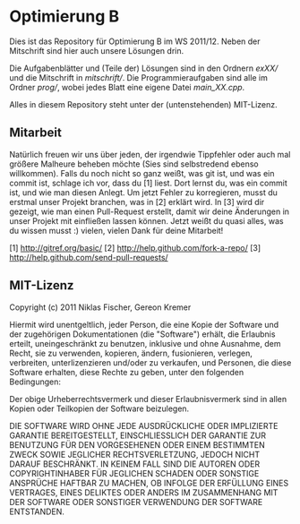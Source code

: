 Optimierung B
=============

Dies ist das Repository für Optimierung B im WS 2011/12.
Neben der Mitschrift sind hier auch unsere Lösungen drin.

Die Aufgabenblätter und (Teile der) Lösungen sind in den Ordnern *exXX/* und die Mitschrift in *mitschrift/*.
Die Programmieraufgaben sind alle im Ordner *prog/*, wobei jedes Blatt eine eigene Datei *main_XX.cpp*.

Alles in diesem Repository steht unter der (untenstehenden) MIT-Lizenz.

Mitarbeit
---------
Natürlich freuen wir uns über jeden, der irgendwie Tippfehler oder auch mal größere Malheure beheben möchte (Sies sind selbstredend ebenso willkommen).
Falls du noch nicht so ganz weißt, was git ist, und was ein commit ist, schlage ich vor, dass du [1] liest. Dort lernst du, was ein commit ist, und wie man diesen Anlegt. Um jetzt Fehler zu korregieren, musst du erstmal unser Projekt branchen, was in [2] erklärt wird. In [3] wird dir gezeigt, wie man einen Pull-Request erstellt, damit wir deine Änderungen in unser Projekt mit einfließen lassen können. Jetzt weißt du quasi alles, was du wissen musst :) vielen, vielen Dank für deine Mitarbeit!

[1] http://gitref.org/basic/
[2] http://help.github.com/fork-a-repo/
[3] http://help.github.com/send-pull-requests/


MIT-Lizenz
----------

Copyright (c) 2011 Niklas Fischer, Gereon Kremer

Hiermit wird unentgeltlich, jeder Person, die eine Kopie der Software und der zugehörigen Dokumentationen (die "Software") erhält, die Erlaubnis erteilt, uneingeschränkt zu benutzen, inklusive und ohne Ausnahme, dem Recht, sie zu verwenden, kopieren, ändern, fusionieren, verlegen, verbreiten, unterlizenzieren und/oder zu verkaufen, und Personen, die diese Software erhalten, diese Rechte zu geben, unter den folgenden Bedingungen:

Der obige Urheberrechtsvermerk und dieser Erlaubnisvermerk sind in allen Kopien oder Teilkopien der Software beizulegen.

DIE SOFTWARE WIRD OHNE JEDE AUSDRÜCKLICHE ODER IMPLIZIERTE GARANTIE BEREITGESTELLT, EINSCHLIESSLICH DER GARANTIE ZUR BENUTZUNG FÜR DEN VORGESEHENEN ODER EINEM BESTIMMTEN ZWECK SOWIE JEGLICHER RECHTSVERLETZUNG, JEDOCH NICHT DARAUF BESCHRÄNKT. IN KEINEM FALL SIND DIE AUTOREN ODER COPYRIGHTINHABER FÜR JEGLICHEN SCHADEN ODER SONSTIGE ANSPRÜCHE HAFTBAR ZU MACHEN, OB INFOLGE DER ERFÜLLUNG EINES VERTRAGES, EINES DELIKTES ODER ANDERS IM ZUSAMMENHANG MIT DER SOFTWARE ODER SONSTIGER VERWENDUNG DER SOFTWARE ENTSTANDEN.
